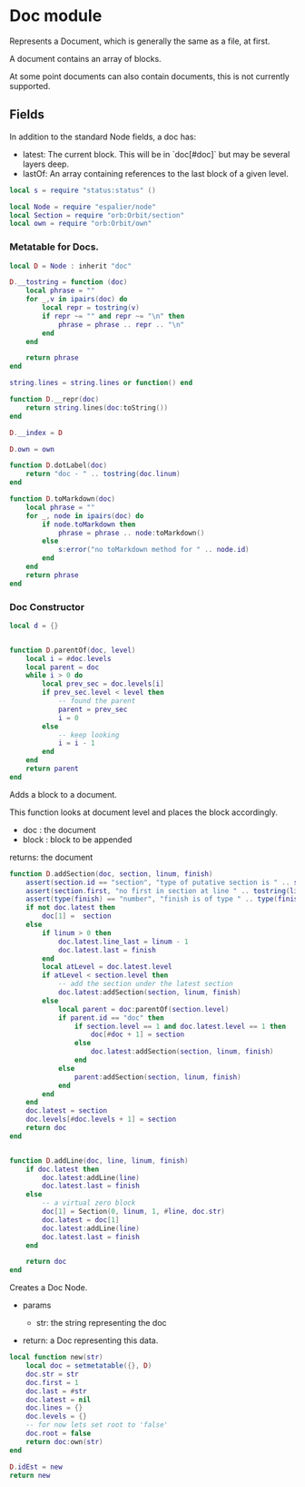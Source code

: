 # Doc module

 Represents a Document, which is generally the same as a file, at first\.

 A document contains an array of blocks\.

 At some point documents can also contain documents, this is not
 currently supported\.


## Fields

 In addition to the standard Node fields, a doc has:

 - latest: The current block\.  This will be in \`doc\[\#doc\]\` but may
     be several layers deep\.
 - lastOf: An array containing references to the last block of a
     given level\.


```lua
local s = require "status:status" ()

local Node = require "espalier/node"
local Section = require "orb:Orbit/section"
local own = require "orb:Orbit/own"
```

### Metatable for Docs\.

```lua
local D = Node : inherit "doc"

D.__tostring = function (doc)
    local phrase = ""
    for _,v in ipairs(doc) do
        local repr = tostring(v)
        if repr ~= "" and repr ~= "\n" then
            phrase = phrase .. repr .. "\n"
        end
    end

    return phrase
end

string.lines = string.lines or function() end

function D.__repr(doc)
    return string.lines(doc:toString())
end

D.__index = D

D.own = own

function D.dotLabel(doc)
    return "doc - " .. tostring(doc.linum)
end

function D.toMarkdown(doc)
    local phrase = ""
    for _, node in ipairs(doc) do
        if node.toMarkdown then
            phrase = phrase .. node:toMarkdown()
        else
            s:error("no toMarkdown method for " .. node.id)
        end
    end
    return phrase
end
```


### Doc Constructor


```lua
local d = {}


function D.parentOf(doc, level)
    local i = #doc.levels
    local parent = doc
    while i > 0 do
        local prev_sec = doc.levels[i]
        if prev_sec.level < level then
            -- found the parent
            parent = prev_sec
            i = 0
        else
            -- keep looking
            i = i - 1
        end
    end
    return parent
end
```

 Adds a block to a document\.

 This function looks at document level and places the block
 accordingly\.

 - doc : the document
 - block : block to be appended

 returns: the document

```lua
function D.addSection(doc, section, linum, finish)
    assert(section.id == "section", "type of putative section is " .. section.id)
    assert(section.first, "no first in section at line " .. tostring(linum))
    assert(type(finish) == "number", "finish is of type " .. type(finish))
    if not doc.latest then
        doc[1] =  section
    else
        if linum > 0 then
            doc.latest.line_last = linum - 1
            doc.latest.last = finish
        end
        local atLevel = doc.latest.level
        if atLevel < section.level then
            -- add the section under the latest section
            doc.latest:addSection(section, linum, finish)
        else
            local parent = doc:parentOf(section.level)
            if parent.id == "doc" then
                if section.level == 1 and doc.latest.level == 1 then
                    doc[#doc + 1] = section
                else
                    doc.latest:addSection(section, linum, finish)
                end
            else
                parent:addSection(section, linum, finish)
            end
        end
    end
    doc.latest = section
    doc.levels[#doc.levels + 1] = section
    return doc
end


function D.addLine(doc, line, linum, finish)
    if doc.latest then
        doc.latest:addLine(line)
        doc.latest.last = finish
    else
        -- a virtual zero block
        doc[1] = Section(0, linum, 1, #line, doc.str)
        doc.latest = doc[1]
        doc.latest:addLine(line)
        doc.latest.last = finish
    end

    return doc
end
```


 Creates a Doc Node\.

- params

  - str: the string representing the doc

- return: a Doc representing this data\.

```lua
local function new(str)
    local doc = setmetatable({}, D)
    doc.str = str
    doc.first = 1
    doc.last = #str
    doc.latest = nil
    doc.lines = {}
    doc.levels = {}
    -- for now lets set root to 'false'
    doc.root = false
    return doc:own(str)
end

D.idEst = new
return new
```

